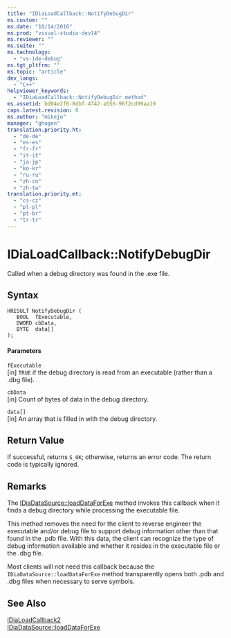 ```yaml
---
title: "IDiaLoadCallback::NotifyDebugDir"
ms.custom: ""
ms.date: "10/14/2016"
ms.prod: "visual-studio-dev14"
ms.reviewer: ""
ms.suite: ""
ms.technology: 
  - "vs-ide-debug"
ms.tgt_pltfrm: ""
ms.topic: "article"
dev_langs: 
  - "C++"
helpviewer_keywords: 
  - "IDiaLoadCallback::NotifyDebugDir method"
ms.assetid: bd04e2f6-0dbf-4742-a556-96f2cd99aa19
caps.latest.revision: 8
ms.author: "mikejo"
manager: "ghogen"
translation.priority.ht: 
  - "de-de"
  - "es-es"
  - "fr-fr"
  - "it-it"
  - "ja-jp"
  - "ko-kr"
  - "ru-ru"
  - "zh-cn"
  - "zh-tw"
translation.priority.mt: 
  - "cs-cz"
  - "pl-pl"
  - "pt-br"
  - "tr-tr"
---
```

# IDiaLoadCallback::NotifyDebugDir
Called when a debug directory was found in the .exe file.  
  
## Syntax  
  
```cpp#  
HRESULT NotifyDebugDir (   
   BOOL  fExecutable,  
   DWORD cbData,  
   BYTE  data[]  
);  
```  
  
#### Parameters  
 `fExecutable`  
 [in] `TRUE` if the debug directory is read from an executable (rather than a .dbg file).  
  
 `cbData`  
 [in] Count of bytes of data in the debug directory.  
  
 `data[]`  
 [in] An array that is filled in with the debug directory.  
  
## Return Value  
 If successful, returns `S_OK`; otherwise, returns an error code. The return code is typically ignored.  
  
## Remarks  
 The [IDiaDataSource::loadDataForExe](../debugger/idiadatasource--loaddataforexe.md) method invokes this callback when it finds a debug directory while processing the executable file.  
  
 This method removes the need for the client to reverse engineer the executable and/or debug file to support debug information other than that found in the .pdb file. With this data, the client can recognize the type of debug information available and whether it resides in the executable file or the .dbg file.  
  
 Most clients will not need this callback because the `IDiaDataSource::loadDataForExe` method transparently opens both .pdb and .dbg files when necessary to serve symbols.  
  
## See Also  
 [IDiaLoadCallback2](../debugger/idialoadcallback2.md)   
 [IDiaDataSource::loadDataForExe](../debugger/idiadatasource--loaddataforexe.md)